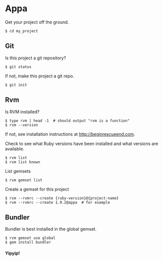 Appa
====
Get your project off the ground.

    $ cd my_project


## Git

Is this project a git repository?

    $ git status

If not, make this project a git repo.

    $ git init


## Rvm

Is RVM installed?

    $ type rvm | head -1  # should output "rvm is a function"
    $ rvm --version

If not, see installation instructions at <http://beginrescueend.com>.

Check to see what Ruby versions have been installed and what versions are available.

    $ rvm list
    $ rvm list known

List gemsets

    $ rvm gemset list

Create a gemset for this project

    $ rvm --rvmrc --create {ruby-version}@{project-name}
    $ rvm --rvmrc --create 1.9.2@appa  # for example

## Bundler

Bundler is best installed in the global gemset.

    $ rvm gemset use global
    $ gem install bundler


#### Yipyip!

